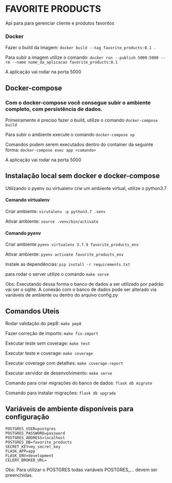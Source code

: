 # FAVORITE PRODUCTS
Api para para gerenciar cliente e produtos favoritos

### Docker
Fazer o build da imagem: `docker build --tag favorite_products:0.1 .`

Para subir a imagem utilize o comando:
`docker run --publish 5000:5000 --rm --name nome_da_aplicacao favorite_products:0.1`

A aplicação vai rodar na porta 5000

## Docker-compose
### Com o docker-compose você consegue subir o ambiente completo, com persistência de dados.

Primeiramente é preciso fazer o build, utilize o comando `docker-compose build`

Para subir o ambiente execute o comando `docker-compose up`

Comandos podem serem executados dentro do container da seguinte forma: `docker-compose exec app <comando>`

A aplicação vai rodar na porta 5000

## Instalação local sem docker e docker-compose
Utilizando o pyenv ou virtualenv crie um ambiente virtual, utilize o python3.7

#### Comando virtualenv
Criar ambiente: `virutalenv -p python3.7 .venv`

Ativar ambiente: `source .venv/bin/activate`

#### Comando pyenv
Criar ambiente `pyenv virtualenv 3.7.9 favorite_products_env`

Ativar ambiente: `pyenv activate favorite_products_env`

Instale as dependências: `pip install -r requirements.txt`

para rodar o server utilize o comando `make serve`

Obs: Executando dessa forma o banco de dados a ser utilizado por padrão vai ser o sqlite.
A conexão com o banco de dados pode ser alterado via variáveis de ambiente ou dentro do arquivo config.py

## Comandos Uteis

Rodar validação do pep8: `make pep8`

Fazer correção de imports: `make fix-import`

Executar teste sem coverage: `make test`

Executar teste e coverage: `make coverage`

Executar coverage com detalhes: `make coverage-report`

Executar servidor de desenvolvimento: `make serve`

Comando para criar migrações do banco de dados: `flask db migrate`

Comando para instalar migrações: `flask db upgrade`


## Variáveis de ambiente disponíveis para configuração
```
POSTGRES_USER=postgres
POSTGRES_PASSWORD=password
POSTGRES_ADDRESS=localhost
POSTGRES_DB=favorite_products
SECRET_KEY=my_secret_key
FLASK_APP=app
FLASK_ENV=development
CELERY_BROKER_URL=
```
Obs: Para utilizar o POSTGRES todas variáveis POSTGRES_... devem ser preenchidas.
